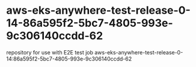 # aws-eks-anywhere-test-release-0-14-86a595f2-5bc7-4805-993e-9c306140ccdd-62
repository for use with E2E test job aws-eks-anywhere-test-release-0-14:86a595f2-5bc7-4805-993e-9c306140ccdd-62
